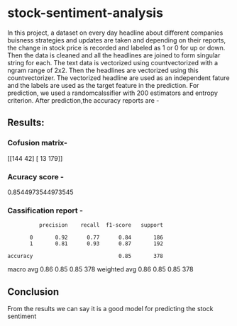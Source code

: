 # stock-sentiment-analysis
In this project, a dataset on every day headline about different companies buisness strategies and updates are taken and depending on their reports, the change in stock price is recorded and labeled as 1 or 0 for up or down. Then the data is cleaned and all the headlines are joined to form singular string for each. The text data is vectorized using countvectorized with a ngram range of 2x2. Then the headlines are vectorized using this countvectorizer. The vectorized headline are used as an independent fature and the labels are used as the target feature in the prediction. For prediction, we used a randomcalssifier with 200 estimators and entropy criterion. After prediction,the accuracy reports are -
## Results:
### Cofusion matrix- 
[[144  42]
[ 13 179]]
### Acuracy score - 
0.8544973544973545
### Cassification report - 
              precision    recall  f1-score   support

           0       0.92      0.77      0.84       186
           1       0.81      0.93      0.87       192

    accuracy                           0.85       378
   macro avg       0.86      0.85      0.85       378
weighted avg       0.86      0.85      0.85       378
## Conclusion
From the results we can say it is a good model for predicting the stock sentiment
